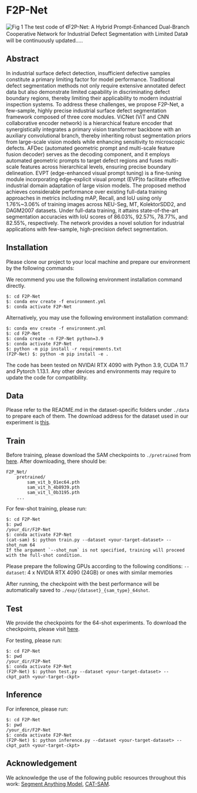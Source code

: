 # F2P-Net
![Fig  1](https://github.com/user-attachments/assets/b46fff39-3569-4dec-9b0a-9af36c0694ce)
The test code of 《F2P-Net: A Hybrid Prompt-Enhanced Dual-Branch Cooperative Network 
for Industrial Defect Segmentation with Limited Data》 will be continuously updated.....


## Abstract
In industrial surface defect detection, insufficient defective samples constitute a primary limiting factor for model performance. Traditional defect segmentation methods not only require extensive annotated defect data but also demonstrate limited capability in discriminating defect boundary regions, thereby limiting their applicability to modern industrial inspection systems. To address these challenges, we propose F2P-Net, a few-sample, highly precise industrial surface defect segmentation framework composed of three core modules. ViCNet (ViT and CNN collaborative encoder network) is a hierarchical feature encoder that synergistically integrates a primary vision transformer backbone with an auxiliary convolutional branch, thereby inheriting robust segmentation priors from large-scale vision models while enhancing sensitivity to microscopic defects. AFDec (automated geometric prompt and multi-scale feature fusion decoder) serves as the decoding component, and it employs automated geometric prompts to target defect regions and fuses multi-scale features across hierarchical levels, ensuring precise boundary delineation. EVPT (edge-enhanced visual prompt tuning) is a fine-tuning module incorporating edge-explicit visual prompt (EVP)to facilitate effective industrial domain adaptation of large vision models. The proposed method achieves considerable performance over existing full-data training approaches in metrics including mAP, Recall, and IoU using only 1.76%~3.06% of training images across NEU-Seg, MT, KolektorSDD2, and DAGM2007 datasets. Under full-data training, it attains state-of-the-art segmentation accuracies with IoU scores of 86.03%, 92.57%, 78.77%, and 82.55%, respectively. The network provides a novel solution for industrial applications with few-sample, high-precision defect segmentation.


## Installation
Please clone our project to your local machine and prepare our environment by the following commands:

We recommend you use the following environment installation command directly.
```
$: cd F2P-Net
$: conda env create -f environment.yml
$: conda activate F2P-Net
```
Alternatively, you may use the following environment installation command:
```
$: conda env create -f environment.yml
$: cd F2P-Net
$: conda create -n F2P-Net python=3.9
$: conda activate F2P-Net
$: python -m pip install -r requirements.txt
(F2P-Net) $: python -m pip install -e .
```

The code has been tested on NVIDAI RTX 4090 with Python 3.9, CUDA 11.7 and Pytorch 1.13.1. Any other devices and environments may require to update the code for compatibility.


## Data
Please refer to the README.md in the dataset-specific folders under `./data` to prepare each of them. 
The download address for the dataset used in our experiment is [this](https://drive.google.com/drive/folders/1MhIuUVbV2O74CFiHwVZsgSmu1_MAKJm-).

## Train
Before training, please download the SAM checkpoints to `./pretrained` from [here](https://github.com/facebookresearch/segment-anything#model-checkpoints).
After downloading, there should be:
```
F2P_Net/
    pretrained/
        sam_vit_b_01ec64.pth
        sam_vit_h_4b8939.pth
        sam_vit_l_0b3195.pth
    ...
```

For few-shot training, please run:
```
$: cd F2P-Net
$: pwd
/your_dir/F2P-Net
$: conda activate F2P-Net
(cat-sam) $: python train.py --dataset <your-target-dataset> --shot_num 64
If the argument `--shot_num` is not specified, training will proceed with the full-shot condition. 
```
Please prepare the following GPUs according to the following conditions:
 `--dataset`: 4 x NVIDIA RTX 4090 (24GB) or ones with similar memories

After running, the checkpoint with the best performance will be automatically saved to `./exp/{dataset}_{sam_type}_64shot`.


## Test

We provide the checkpoints for the 64-shot experiments.
To download the checkpoints, please visit [here](https://drive.google.com/drive/folders/1JEAJn7svhzPNcYtH9faejTumm6sqUzv0).

For testing, please run:
```
$: cd F2P-Net
$: pwd
/your_dir/F2P-Net
$: conda activate F2P-Net
(F2P-Net) $: python test.py --dataset <your-target-dataset> --ckpt_path <your-target-ckpt>
```


## Inference
For inference, please run:
```
$: cd F2P-Net
$: pwd
/your_dir/F2P-Net
$: conda activate F2P-Net
(F2P-Net) $: python inference.py --dataset <your-target-dataset> --ckpt_path <your-target-ckpt>
```


## Acknowledgement
We acknowledge the use of the following public resources throughout this work: [Segment Anything Model](https://github.com/facebookresearch/segment-anything), [CAT-SAM](https://github.com/weihao1115/cat-sam).

